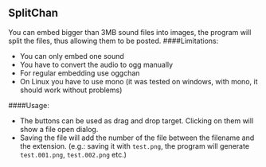 ## SplitChan
You can embed bigger than 3MB sound files into images, the program will split the files, thus allowing them to be posted.
####Limitations:
* You can only embed one sound
* You have to convert the audio to ogg manually
* For regular embedding use oggchan
* On Linux you have to use mono (it was tested on windows, with mono, it should work without problems)

####Usage:
* The buttons can be used as drag and drop target. Clicking on them will show a file open dialog.
* Saving the file will add the number of the file between the filename and the extension. (e.g.: saving it with `test.png`, the program will generate `test.001.png`, `test.002.png` etc.)